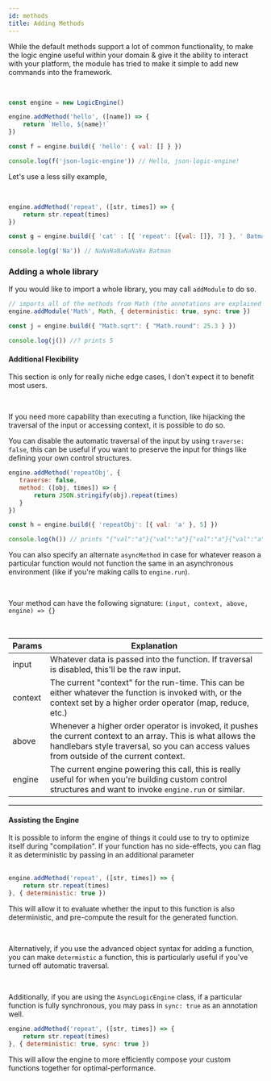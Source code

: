 ```yaml
---
id: methods
title: Adding Methods 
---
```


While the default methods support a lot of common functionality, to make the logic engine useful within your domain & give it the ability to interact with your platform, the module has tried to make it simple to add new commands into the framework.

<br/>


```js
const engine = new LogicEngine()

engine.addMethod('hello', ([name]) => {
    return `Hello, ${name}!`
})

const f = engine.build({ 'hello': { val: [] } })

console.log(f('json-logic-engine')) // Hello, json-logic-engine!
```

Let's use a less silly example,

<br/>


```js
engine.addMethod('repeat', ([str, times]) => {
    return str.repeat(times)
})

const g = engine.build({ 'cat' : [{ 'repeat': [{val: []}, 7] }, ' Batman'] })

console.log(g('Na')) // NaNaNaNaNaNaNa Batman 
```

### Adding a whole library


If you would like to import a whole library, you may call `addModule` to do so.

```js
// imports all of the methods from Math (the annotations are explained below, and can be left off. They can help optimize your logic though.)
engine.addModule('Math', Math, { deterministic: true, sync: true })

const j = engine.build({ "Math.sqrt": { "Math.round": 25.3 } })

console.log(j()) //? prints 5
```


#### Additional Flexibility


This section is only for really niche edge cases, I don't expect it to benefit most users.

<br/>

If you need more capability than executing a function, like hijacking the traversal of the input or accessing context, it is possible to do so. 


You can disable the automatic traversal of the input by using `traverse: false`, this can be useful if you want to preserve the input for things like defining your own control structures.

```js
engine.addMethod('repeatObj', {
   traverse: false,
   method: ([obj, times]) => {
       return JSON.stringify(obj).repeat(times)
   }
})

const h = engine.build({ 'repeatObj': [{ val: 'a' }, 5] })

console.log(h()) // prints "{"val":"a"}{"val":"a"}{"val":"a"}{"val":"a"}{"val":"a"}"
```

You can also specify an alternate `asyncMethod` in case for whatever reason a particular function would not function the same in an asynchronous environment (like if you're making calls to `engine.run`).


<br/>


Your method can have the following signature:
`(input, context, above, engine) => {}`

<br/>


Params | Explanation
-- | --
input | Whatever data is passed into the function. If traversal is disabled, this'll be the raw input.
context | The current "context" for the run-time. This can be either whatever the function is invoked with, or the context set by a higher order operator (map, reduce, etc.)
above | Whenever a higher order operator is invoked, it pushes the current context to an array.  This is what allows the handlebars style traversal, so you can access values from outside of the current context.
engine | The current engine powering this call, this is really useful for when you're building custom control structures and want to invoke `engine.run` or similar.




--- 

#### Assisting the Engine 

It is possible to inform the engine of things it could use to try to optimize itself during "compilation". If your function has no side-effects, you can flag it as deterministic by passing in an additional parameter <br/><br/>

```js
engine.addMethod('repeat', ([str, times]) => {
    return str.repeat(times)
}, { deterministic: true })
```

This will allow it to evaluate whether the input to this function is also deterministic, and pre-compute the result for the generated function.


<br/>

Alternatively, if you use the advanced object syntax for adding a function, you can make `determistic` a function, this is particularly useful if you've turned off automatic traversal.

<br/>

Additionally, if you are using the `AsyncLogicEngine` class, if a particular function is fully synchronous, you may pass in `sync: true` as an annotation well.


```js
engine.addMethod('repeat', ([str, times]) => {
    return str.repeat(times)
}, { deterministic: true, sync: true })
```

This will allow the engine to more efficiently compose your custom functions together for optimal-performance.
